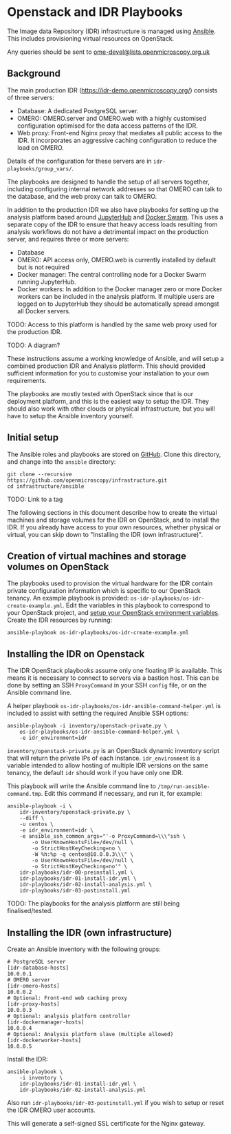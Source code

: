 Openstack and IDR Playbooks
===========================

The Image data Repository (IDR) infrastructure is managed using [Ansible](https://www.ansible.com/).
This includes provisioning virtual resources on OpenStack.

Any queries should be sent to ome-devel@lists.openmicroscopy.org.uk


Background
----------

The main production IDR (https://idr-demo.openmicroscopy.org/) consists of three servers:
- Database:
  A dedicated PostgreSQL server.
- OMERO:
  OMERO.server and OMERO.web with a highly customised configuration optimised for the data access patterns of the IDR.
- Web proxy:
  Front-end Nginx proxy that mediates all public access to the IDR.
  It incorporates an aggressive caching configuration to reduce the load on OMERO.

Details of the configuration for these servers are in `idr-playbooks/group_vars/`.

The playbooks are designed to handle the setup of all servers together, including configuring internal network addresses so that OMERO can talk to the database, and the web proxy can talk to OMERO.

In addition to the production IDR we also have playbooks for setting up the analysis platform based around [JupyterHub](https://github.com/jupyterhub/jupyterhub) and [Docker Swarm](https://docs.docker.com/engine/swarm/).
This uses a separate copy of the IDR to ensure that heavy access loads resulting from analysis workflows do not have a detrimental impact on the production server, and requires three or more servers:
- Database
- OMERO:
  API access only, OMERO.web is currently installed by default but is not required
- Docker manager:
  The central controlling node for a Docker Swarm running JupyterHub.
- Docker workers:
  In addition to the Docker manager zero or more Docker workers can be included in the analysis platform.
  If multiple users are logged on to JupyterHub they should be automatically spread amongst all Docker servers.

TODO: Access to this platform is handled by the same web proxy used for the production IDR.

TODO: A diagram?

These instructions assume a working knowledge of Ansible, and will setup a combined production IDR and Analysis platform.
This should provided sufficient information for you to customise your installation to your own requirements.

The playbooks are mostly tested with OpenStack since that is our deployment platform, and this is the easiest way to setup the IDR.
They should also work with other clouds or physical infrastructure, but you will have to setup the Ansible inventory yourself.


Initial setup
-------------

The Ansible roles and playbooks are stored on [GitHub](https://github.com/openmicroscopy/infrastructure/).
Clone this directory, and change into the `ansible` directory:

    git clone --recursive https://github.com/openmicroscopy/infrastructure.git
    cd infrastructure/ansible

TODO: Link to a tag

The following sections in this document describe how to create the virtual machines and storage volumes for the IDR on OpenStack, and to install the IDR.
If you already have access to your own resources, whether physical or virtual, you can skip down to "Installing the IDR (own infrastructure)".


Creation of virtual machines and storage volumes on OpenStack
-------------------------------------------------------------

The playbooks used to provision the virtual hardware for the IDR contain private configuration information which is specific to our OpenStack tenancy.
An example playbook is provided: `os-idr-playbooks/os-idr-create-example.yml`.
Edit the variables in this playbook to correspond to your OpenStack project, and [setup your OpenStack environment variables](http://docs.openstack.org/user-guide/common/cli_set_environment_variables_using_openstack_rc.html).
Create the IDR resources by running:

    ansible-playbook os-idr-playbooks/os-idr-create-example.yml


Installing the IDR on Openstack
-------------------------------

The IDR OpenStack playbooks assume only one floating IP is available.
This means it is necessary to connect to servers via a bastion host.
This can be done by setting an SSH `ProxyCommand` in your SSH `config` file, or on the  Ansible command line.

A helper playbook `os-idr-playbooks/os-idr-ansible-command-helper.yml` is included to assist with setting the required Ansible SSH options:

    ansible-playbook -i inventory/openstack-private.py \
        os-idr-playbooks/os-idr-ansible-command-helper.yml \
        -e idr_environment=idr

`inventory/openstack-private.py` is an OpenStack dynamic inventory script that will return the private IPs of each instance. `idr_environment` is a variable intended to allow hosting of multiple IDR versions on the same tenancy, the default `idr` should work if you have only one IDR.

This playbook will write the Ansible command line to `/tmp/run-ansible-command.tmp`.
Edit this command if necessary, and run it, for example:

    ansible-playbook -i \
        idr-inventory/openstack-private.py \
        --diff \
        -u centos \
        -e idr_environment=idr \
        -e ansible_ssh_common_args="'-o ProxyCommand=\\\"ssh \
            -o UserKnownHostsFile=/dev/null \
            -o StrictHostKeyChecking=no \
            -W %h:%p -q centos@10.0.0.3\\\" \
            -o UserKnownHostsFile=/dev/null \
            -o StrictHostKeyChecking=no'" \
        idr-playbooks/idr-00-preinstall.yml \
        idr-playbooks/idr-01-install-idr.yml \
        idr-playbooks/idr-02-install-analysis.yml \
        idr-playbooks/idr-03-postinstall.yml


TODO: The playbooks for the analysis platform are still being finalised/tested.


Installing the IDR (own infrastructure)
---------------------------------------

Create an Ansible inventory with the following groups:

    # PostgreSQL server
    [idr-database-hosts]
    10.0.0.1
    # OMERO server
    [idr-omero-hosts]
    10.0.0.2
    # Optional: Front-end web caching proxy
    [idr-proxy-hosts]
    10.0.0.3
    # Optional: analysis platform controller
    [idr-dockermanager-hosts]
    10.0.0.4
    # Optional: Analysis platform slave (multiple allowed)
    [idr-dockerworker-hosts]
    10.0.0.5

Install the IDR:

    ansible-playbook \
        -i inventory \
        idr-playbooks/idr-01-install-idr.yml \
        idr-playbooks/idr-02-install-analysis.yml

Also run `idr-playbooks/idr-03-postinstall.yml` if you wish to setup or reset the IDR OMERO user accounts.

This will generate a self-signed SSL certificate for the Nginx gateway.
